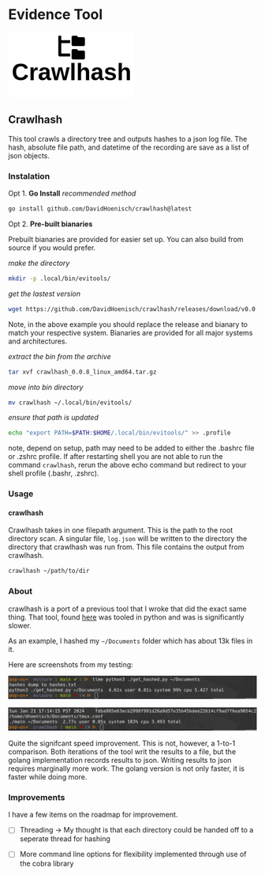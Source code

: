 # Evidence Tool

![logo](assets/logo.png)


## Crawlhash
This tool crawls a directory tree and outputs hashes to a json log file. The hash,
absolute file path, and datetime of the recording are save as a list of json objects.

### Instalation


Opt 1. **Go Install** _recommended method_

```bash
go install github.com/DavidHoenisch/crawlhash@latest
```


Opt 2. **Pre-built bianaries**


Prebuilt bianaries are provided for easier set up. You can also build from source
if you would prefer.

_make the directory_
```bash
mkdir -p .local/bin/evitools/
```

_get the lastest version_
```bash
wget https://github.com/DavidHoenisch/crawlhash/releases/download/v0.0.8/crawlhash_0.0.8_linux_amd64.tar.gz
```

Note, in the above example you should replace the release and bianary to match your respective system. 
Bianaries are provided for all major systems and architectures.

_extract the bin from the archive_
```bash
tar xvf crawlhash_0.0.8_linux_amd64.tar.gz
```

_move into bin directory_
```bash
mv crawlhash ~/.local/bin/evitools/
```

_ensure that path is updated_
```bash
echo "export PATH=$PATH:$HOME/.local/bin/evitools/" >> .profile
```

note, depend on setup, path may need to be added to either the .bashrc file or
.zshrc profile. If after restarting shell you are not able to run the command 
`crawlhash`, rerun the above echo command but redirect to your shell profile (.bashr, .zshrc).


### Usage


#### crawlhash

Crawlhash takes in one filepath argument. This is the path to the root directory scan.
A singular file, `log.json` will be written to the directory the directory that crawlhash was 
run from. This file contains the output from crawlhash.

```bash
crawlhash ~/path/to/dir
```


### About

crawlhash is a port of a previous tool that I wroke that did the exact same thing.
That tool, found [here](https://github.com/DavidHoenisch/evisure) was tooled in 
python and was is significantly slower. 

As an example, I hashed my `~/Documents` folder which has about 13k files in it.

Here are screenshots from my testing:

![python implementation](./assets/crawl_hash_python_version.png)


![golang implementation](./assets/crawlhash_golang_version.png)

Quite the signifcant speed improvement. This is not, however, a 1-to-1 comparison.
Both iterations of the tool writ the results to a file, but the golang implementation
records results to json. Writing results to json requires marginally more work. The golang
version is not only faster, it is faster while doing more.


### Improvements

I have a few items on the roadmap for improvement.

- [ ] Threading -> My thought is that each directory could be handed off to a seperate thread for hashing
- [ ] More command line options for flexibility implemented through use of the cobra library

